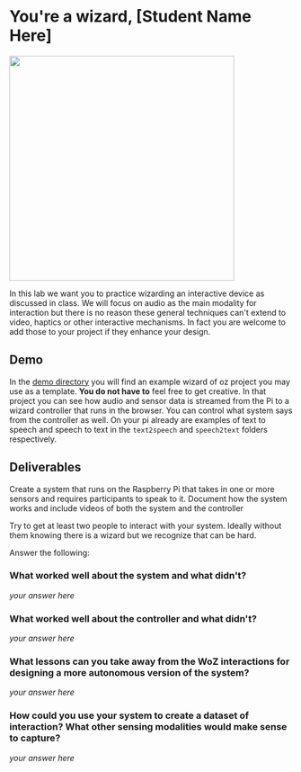 # You're a wizard, [Student Name Here]

<img src="https://pbs.twimg.com/media/Cen7qkHWIAAdKsB.jpg" height="400">

In this lab we want you to practice wizarding an interactive device as discussed in class. We will focus on audio as the main modality for interaction but there is no reason these general techniques can't extend to video, haptics or other interactive mechanisms. In fact you are welcome to add those to your project if they enhance your design.

## Demo

In the [demo directory](./demo) you will find an example wizard of oz project you may use as a template. **You do not have to** feel free to get creative. In that project you can see how audio and sensor data is streamed from the Pi to a wizard controller that runs in the browser. You can control what system says from the controller as well. On your pi already are examples of text to speech and speech to text in the `text2speech` and `speech2text` folders respectively.

## Deliverables

Create a system that runs on the Raspberry Pi that takes in one or more sensors and requires participants to speak to it. Document how the system works and include videos of both the system and the controller

Try to get at least two people to interact with your system. Ideally without them knowing there is a wizard but we recognize that can be hard.

Answer the following:

### What worked well about the system and what didn't?
*your answer here*

### What worked well about the controller and what didn't?

*your answer here*

### What lessons can you take away from the WoZ interactions for designing a more autonomous version of the system?

*your answer here*


### How could you use your system to create a dataset of interaction? What other sensing modalities would make sense to capture?

*your answer here*